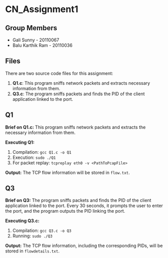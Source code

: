 # CN_Assignment1

## Group Members

- Gali Sunny - 20110067
- Balu Karthik Ram - 20110036

## Files

There are two source code files for this assignment:

1. **Q1.c**: This program sniffs network packets and extracts necessary information from them.
2. **Q3.c**: The program sniffs packets and finds the PID of the client application linked to the port.

## Q1

**Brief on Q1.c:**
This program sniffs network packets and extracts the necessary information from them.

**Executing Q1:**
1. Compilation: `gcc Q1.c -o Q1`
2. Execution: `sudo ./Q1`
3. For packet replay: `tcpreplay eth0 -v <PathToPcapFile>`

**Output:**
The TCP flow information will be stored in `flow.txt`.

## Q3

**Brief on Q3:**
The program sniffs packets and finds the PID of the client application linked to the port. Every 30 seconds, it prompts the user to enter the port, and the program outputs the PID linking the port.

**Executing Q3.c:**
1. Compilation: `gcc Q3.c -o Q3`
2. Running: `sudo ./Q3`

**Output:**
The TCP flow information, including the corresponding PIDs, will be stored in `flowdetails.txt`.
